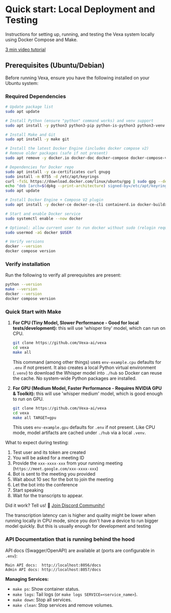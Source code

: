 # Quick start: Local Deployment and Testing

Instructions for setting up, running, and testing the Vexa system locally using Docker Compose and Make.

[3 min video tutorial](https://www.youtube.com/watch?v=bHMIByieVek)

## Prerequisites (Ubuntu/Debian)

Before running Vexa, ensure you have the following installed on your Ubuntu system:

### Required Dependencies
```bash
# Update package list
sudo apt update

# Install Python (ensure "python" command works) and venv support
sudo apt install -y python3 python3-pip python-is-python3 python3-venv

# Install Make and Git
sudo apt install -y make git

# Install the latest Docker Engine (includes docker compose v2)
# Remove older packages (safe if not present)
sudo apt remove -y docker.io docker-doc docker-compose docker-compose-v2 podman-docker containerd runc || true

# Dependencies for Docker repo
sudo apt install -y ca-certificates curl gnupg
sudo install -m 0755 -d /etc/apt/keyrings
curl -fsSL https://download.docker.com/linux/ubuntu/gpg | sudo gpg --dearmor -o /etc/apt/keyrings/docker.gpg
echo "deb [arch=$(dpkg --print-architecture) signed-by=/etc/apt/keyrings/docker.gpg] https://download.docker.com/linux/ubuntu $(. /etc/os-release && echo $VERSION_CODENAME) stable" | sudo tee /etc/apt/sources.list.d/docker.list > /dev/null
sudo apt update

# Install Docker Engine + Compose V2 plugin
sudo apt install -y docker-ce docker-ce-cli containerd.io docker-buildx-plugin docker-compose-plugin

# Start and enable Docker service
sudo systemctl enable --now docker

# Optional: allow current user to run docker without sudo (relogin required)
sudo usermod -aG docker $USER

# Verify versions
docker --version
docker compose version
```


### Verify installation
Run the following to verify all prerequisites are present:
```bash
python --version
make --version
docker --version
docker compose version
```

### Quick Start with Make


1.  **For CPU (Tiny Model, Slower Performance - Good for local tests/development):**
   this will use 'whisper tiny' model, which can run on CPU.
    ```bash
    git clone https://github.com/Vexa-ai/vexa
    cd vexa
    make all
    ```
    This command (among other things) uses `env-example.cpu` defaults for `.env` if not present.
    It also creates a local Python virtual environment (`.venv`) to download the Whisper model
    into `./hub` so Docker can reuse the cache. No system-wide Python packages are installed.

2.  **For GPU (Medium Model, Faster Performance - Requires NVIDIA GPU & Toolkit):**
    this will use 'whisper medium' model, which is good enough to run on GPU.
    ```bash
    git clone https://github.com/Vexa-ai/vexa
    cd vexa
    make all TARGET=gpu
    ```
    This uses `env-example.gpu` defaults for `.env` if not present.
    Like CPU mode, model artifacts are cached under `./hub` via a local `.venv`.


What to expect during testing:
1. Test user and its token are created
2. You will be asked for a meeting ID
3. Provide the `xxx-xxxx-xxx` from your running meeting (`https://meet.google.com/xxx-xxxx-xxx`)
4. Bot is sent to the meeting you provided 
5. Wait about 10 sec for the bot to join the meeting
6. Let the bot into the conference
7. Start speaking
8. Wait for the transcripts to appear. 

Did it work? Tell us! 💬 [Join Discord Community!](https://discord.gg/Ga9duGkVz9)
 



The transcription latency can is higher and quality might be lower  when running locally in CPU mode, since you don't have a device to run bigger model quickly. But this is usually enough for development and testing





### API Documentation that is running behind the hood

API docs (Swagger/OpenAPI) are available at (ports are configurable in `.env`):

```
Main API docs:  http://localhost:8056/docs
Admin API docs: http://localhost:8057/docs
```

**Managing Services:**
- `make ps`: Show container status.
- `make logs`: Tail logs (or `make logs SERVICE=<service_name>`).
- `make down`: Stop all services.
- `make clean`: Stop services and remove volumes.

